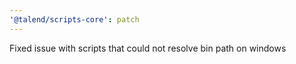 ```yaml
---
'@talend/scripts-core': patch
---
```


Fixed issue with scripts that could not resolve bin path on windows
